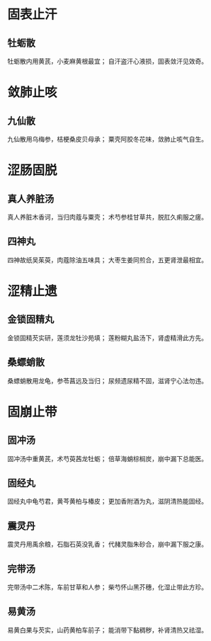 # 固表止汗 
## 牡蛎散
牡蛎散内用黄芪，小麦麻黄根最宜；
自汗盗汗心液损，固表敛汗见效奇。
#  敛肺止咳 
## 九仙散
九仙散用乌梅参，桔梗桑皮贝母承；
粟壳阿胶冬花味，敛肺止咳气自生。
# 涩肠固脱 
## 真人养脏汤
真人养脏木香诃，当归肉蔻与粟壳；
术芍参桂甘草共，脱肛久痢服之瘥。
## 四神丸
四神故纸吴茱萸，肉蔻除油五味具；
大枣生姜同煎合，五更肾泄最相宜。
# 涩精止遗 
## 金锁固精丸
金锁固精芡实研，莲须龙牡沙苑填；
莲粉糊丸盐汤下，肾虚精滑此方先。
## 桑螵蛸散
桑螵蛸散用龙龟，参苓菖远及当归；
尿频遗尿精不固，滋肾宁心法勿违。
# 固崩止带
## 固冲汤
固冲汤中重黄芪，术芍萸茜龙牡蛎；
倍草海蛸棕榈炭，崩中漏下总能医。
## 固经丸
固经丸中龟芍君，黄芩黄柏与椿皮；
更加香附酒为丸，滋阴清热能固经。 
## 震灵丹
震灵丹用禹余粮，石脂石英没乳香；
代赭灵脂朱砂合，崩中漏下服之康。 
## 完带汤
完带汤中二术陈，车前甘草和人参；
柴芍怀山黑芥穗，化湿止带此方珍。 
## 易黄汤
易黄白果与芡实，山药黄柏车前子；
能消带下黏稠秽，补肾清热又祛湿。
